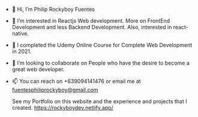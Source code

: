 - 👋 Hi, I’m Philip Rockyboy Fuentes
- 👀 I’m interested in Reactjs Web development. More on FrontEnd Development and less Backend Development. Also, interested in react-native.
- 🌱 I completed the Udemy Online Course for Complete Web Development in 2021.
- 💞️ I’m looking to collaborate on People who have the desire to become a great web developer.
- 📫 You can reach on +639094141476 or email me at fuentesphiliprockyboy@gmail.com
  
  See my Portfolio on this website and the experience and projects that I created. https://rockyboydev.netlify.app/
<!---
Ryozen7/Ryozen7 is a ✨ special ✨ repository because its `README.md` (this file) appears on your GitHub profile.
You can click the Preview link to take a look at your changes.
--->
